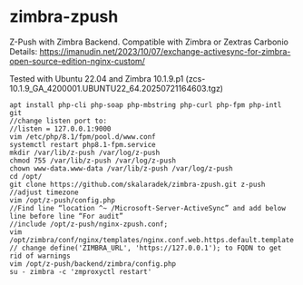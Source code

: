 # zimbra-zpush

Z-Push with Zimbra Backend. Compatible with Zimbra or Zextras Carbonio  
Details: https://imanudin.net/2023/10/07/exchange-activesync-for-zimbra-open-source-edition-nginx-custom/  

Tested with Ubuntu 22.04 and Zimbra 10.1.9.p1 (zcs-10.1.9_GA_4200001.UBUNTU22_64.20250721164603.tgz)  
```
apt install php-cli php-soap php-mbstring php-curl php-fpm php-intl git  
//change listen port to:
//listen = 127.0.0.1:9000
vim /etc/php/8.1/fpm/pool.d/www.conf
systemctl restart php8.1-fpm.service
mkdir /var/lib/z-push /var/log/z-push
chmod 755 /var/lib/z-push /var/log/z-push
chown www-data.www-data /var/lib/z-push /var/log/z-push
cd /opt/
git clone https://github.com/skalaradek/zimbra-zpush.git z-push
//adjust timezone
vim /opt/z-push/config.php
//Find line “location ^~ /Microsoft-Server-ActiveSync” and add below line before line “For audit”
//include /opt/z-push/nginx-zpush.conf;
vim /opt/zimbra/conf/nginx/templates/nginx.conf.web.https.default.template
// change define('ZIMBRA_URL', 'https://127.0.0.1'); to FQDN to get rid of warnings
vim /opt/z-push/backend/zimbra/config.php
su - zimbra -c 'zmproxyctl restart'
```
